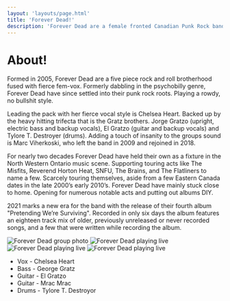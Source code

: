 ```yaml
---
layout: 'layouts/page.html'
title: 'Forever Dead!'
description: 'Forever Dead are a female fronted Canadian Punk Rock band. Kicking ass and taking names since 2005'
---
```


<h1>About!</h1>

Formed in 2005, Forever Dead are a five piece rock and roll brotherhood fused with fierce fem-vox. Formerly dabbling in the psychobilly genre, Forever Dead have since settled into their punk rock roots. Playing a rowdy, no bullshit style.

Leading the pack with her fierce vocal style is Chelsea Heart. Backed up by the heavy hitting trifecta that is the Gratz brothers. Jorge Gratzo (upright, electric bass and backup vocals), El Gratzo (guitar and backup vocals) and Tylore T. Destroyer (drums).  Adding a touch of insanity to the groups sound is Marc Viherkoski, who left the band in 2009 and rejoined in 2018.

For nearly two decades Forever Dead have held their own as a fixture in the North Western Ontario music scene. Supporting touring acts like The Misfits, Reverend Horton Heat, SNFU, The Brains, and The Flatliners to name a few. Scarcely touring themselves, aside from a few Eastern Canada dates in the late 2000’s early 2010’s. Forever Dead have mainly stuck close to home. Opening for numerous notable acts and putting out albums DIY.

2021 marks a new era for the band with the release of their fourth album "Pretending We’re Surviving". Recorded in only six days the album features an eighteen track mix of older, previously unreleased or never recorded songs, and a few that were written while recording the album.

<img src="https://res.cloudinary.com/dy8mxogvn/image/upload/c_scale,f_auto,q_auto:good,w_1200/v1686842515/foreverdead/photo.jpg" alt="Forever Dead group photo" class="">
<img src="https://res.cloudinary.com/dy8mxogvn/image/upload/c_scale,f_auto,q_auto:good,w_1200/v1618597081/foreverdead/DSC_0796.jpg" alt="Forever Dead playing live" class="">
<img src="https://res.cloudinary.com/dy8mxogvn/image/upload/c_scale,f_auto,q_auto:good,w_1200/v1618597069/foreverdead/DSC_0027_2.jpg" alt="Forever Dead playing live" class="">
<img src="https://res.cloudinary.com/dy8mxogvn/image/upload/c_scale,f_auto,q_auto:good,w_1200/v1618597054/foreverdead/DSC_0454.jpg" alt="Forever Dead playing live" class="">


<div class="prose-lg">

- Vox - Chelsea Heart
- Bass - George Gratz
- Guitar - El Gratzo
- Guitar - Mrac Mrac
- Drums - Tylore T. Destroyor

</div>